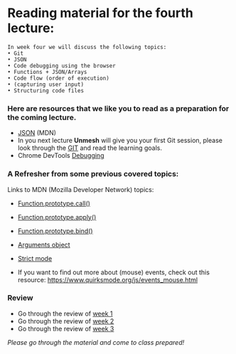 # Reading material for the fourth lecture:

```
In week four we will discuss the following topics:
• Git
• JSON
• Code debugging using the browser
• Functions + JSON/Arrays
• Code flow (order of execution)
• (capturing user input)
• Structuring code files
```

### Here are resources that we like you to read as a preparation for the coming lecture. 

- [JSON](https://developer.mozilla.org/en-US/docs/Web/JavaScript/Reference/Global_Objects/JSON) (MDN)
- In you next lecture **Unmesh** will give you your first Git session, please look through the [GIT](https://github.com/HackYourFuture/Gitrepository) and read the learning goals.
- Chrome DevTools [Debugging](https://developers.google.com/web/tools/chrome-devtools/?utm_source=dcc&utm_medium=redirect&utm_campaign=2016q3) 

### A Refresher from some previous covered topics:

Links to MDN (Mozilla Developer Network) topics:

- [Function.prototype.call()](https://developer.mozilla.org/en-US/docs/Web/JavaScript/Reference/Global_Objects/Function/call)
- [Function.prototype.apply()](https://developer.mozilla.org/en-US/docs/Web/JavaScript/Reference/Global_Objects/Function/apply)
- [Function.prototype.bind()](https://developer.mozilla.org/en-US/docs/Web/JavaScript/Reference/Global_Objects/Function/bind)
- [Arguments object](https://developer.mozilla.org/en/docs/Web/JavaScript/Reference/Functions/arguments)
- [Strict mode](https://developer.mozilla.org/en-US/docs/Web/JavaScript/Reference/Strict_mode)

- If you want to find out more about (mouse) events, check out this resource: https://www.quirksmode.org/js/events_mouse.html

### Review
- Go through the review of [week 1](https://github.com/HackYourFuture/JavaScript/blob/master/Week1/REVIEW.md)
- Go through the review of [week 2](https://github.com/HackYourFuture/JavaScript/blob/master/Week2/REVIEW.md)
- Go through the review of [week 3](https://github.com/HackYourFuture/JavaScript/blob/master/Week3/REVIEW.md)
<!-- - Go through the review of [week 4](https://github.com/HackYourFuture/JavaScript/blob/master/Week4/REVIEW.md) -->

_Please go through the material and come to class prepared!_



